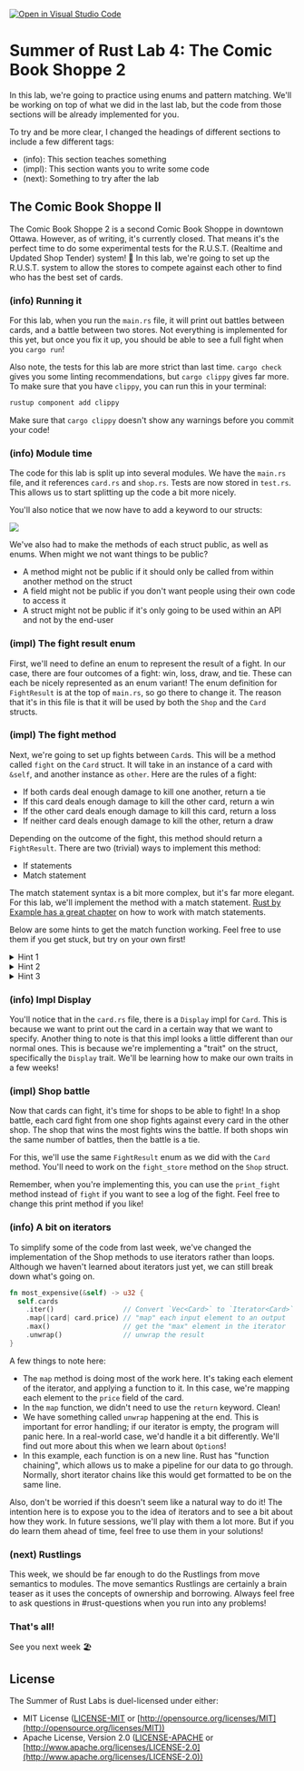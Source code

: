 [![Open in Visual Studio Code](https://classroom.github.com/assets/open-in-vscode-c66648af7eb3fe8bc4f294546bfd86ef473780cde1dea487d3c4ff354943c9ae.svg)](https://classroom.github.com/online_ide?assignment_repo_id=7866494&assignment_repo_type=AssignmentRepo)
# Summer of Rust Lab 4: The Comic Book Shoppe 2

In this lab, we're going to practice using enums and pattern matching. We'll be
working on top of what we did in the last lab, but the code from those sections
will be already implemented for you.

To try and be more clear, I changed the headings of different sections to
include a few different tags:

- (info): This section teaches something
- (impl): This section wants you to write some code
- (next): Something to try after the lab

## The Comic Book Shoppe II

The Comic Book Shoppe 2 is a second Comic Book Shoppe in downtown Ottawa.
However, as of writing, it's currently closed. That means it's the perfect time
to do some experimental tests for the R.U.S.T. (Realtime and Updated Shop
Tender) system! 🎲 In this lab, we're going to set up the R.U.S.T. system to
allow the stores to compete against each other to find who has the best set of
cards.

### (info) Running it

For this lab, when you run the `main.rs` file, it will print out battles between
cards, and a battle between two stores. Not everything is implemented for this
yet, but once you fix it up, you should be able to see a full fight when you
`cargo run`!

Also note, the tests for this lab are more strict than last time. `cargo check`
gives you some linting recommendations, but `cargo clippy` gives far more. To
make sure that you have `clippy`, you can run this in your terminal:

```bash
rustup component add clippy
```

Make sure that `cargo clippy` doesn't show any warnings before you commit your
code!

### (info) Module time

The code for this lab is split up into several modules. We have the `main.rs`
file, and it references `card.rs` and `shop.rs`. Tests are now stored in
`test.rs`. This allows us to start splitting up the code a bit more nicely.

You'll also notice that we now have to add a keyword to our structs:

![](https://cdn.discordapp.com/attachments/968184771102507031/975843006655627294/lab-4-1.png)

We've also had to make the methods of each struct public, as well as enums. When
might we not want things to be public?

- A method might not be public if it should only be called from within another
  method on the struct
- A field might not be public if you don't want people using their own code to
  access it
- A struct might not be public if it's only going to be used within an API and
  not by the end-user

### (impl) The fight result enum

First, we'll need to define an enum to represent the result of a fight. In our
case, there are four outcomes of a fight: win, loss, draw, and tie. These can
each be nicely represented as an enum variant! The enum definition for
`FightResult` is at the top of `main.rs`, so go there to change it. The reason
that it's in this file is that it will be used by both the `Shop` and the `Card`
structs.

### (impl) The fight method

Next, we're going to set up fights between `Card`s. This will be a method called
`fight` on the `Card` struct. It will take in an instance of a card with
`&self`, and another instance as `other`. Here are the rules of a fight:

- If both cards deal enough damage to kill one another, return a tie
- If this card deals enough damage to kill the other card, return a win
- If the other card deals enough damage to kill this card, return a loss
- If neither card deals enough damage to kill the other, return a draw

Depending on the outcome of the fight, this method should return a
`FightResult`. There are two (trivial) ways to implement this method:

- If statements
- Match statement

The match statement syntax is a bit more complex, but it's far more elegant. For
this lab, we'll implement the method with a match statement. [Rust by Example
has a great
chapter](https://doc.rust-lang.org/rust-by-example/flow_control/match.html) on
how to work with match statements.

Below are some hints to get the match function working. Feel free to use them if
you get stuck, but try on your own first!

<details>
<summary>Hint 1</summary>
First, we need something to match on. A tuple would be nice; we could store both states in it. The first state is whether this card deals enough damage to kill the other card, and the second is whether the other card deals enough damage to kill this card. Check out hint 2 if you want to see what that would look like, or give it a try on your own!
</details>

<details>
<summary>Hint 2</summary>
<img src="https://cdn.discordapp.com/attachments/968184771102507031/975829846112493658/match.png">
We can make a tuple that stores booleans to represent the two states. Next, we need to match on that tuple. There are four possible outcomes from two booleans:

- (true, true)
- (true, false)
- (false, true)
- (false, false)

See if you can work these into the match statement! In hint 3, we can see a full
breakdown.
</details>

<details>
<summary>Hint 3</summary>
<img src="https://cdn.discordapp.com/attachments/968184771102507031/975850975371866152/lab-4-2.png">
</details>

### (info) Impl Display

You'll notice that in the `card.rs` file, there is a `Display` impl for `Card`.
This is because we want to print out the card in a certain way that we want to
specify. Another thing to note is that this impl looks a little different than
our normal ones. This is because we're implementing a "trait" on the struct,
specifically the `Display` trait. We'll be learning how to make our own traits
in a few weeks!

### (impl) Shop battle

Now that cards can fight, it's time for shops to be able to fight! In a shop
battle, each card fight from one shop fights against every card in the other
shop. The shop that wins the most fights wins the battle. If both shops win the
same number of battles, then the battle is a tie.

For this, we'll use the same `FightResult` enum as we did with the `Card`
method. You'll need to work on the `fight_store` method on the `Shop` struct.

Remember, when you're implementing this, you can use the `print_fight` method
instead of `fight` if you want to see a log of the fight. Feel free to change
this print method if you like!

### (info) A bit on iterators

To simplify some of the code from last week, we've changed the implementation of
the Shop methods to use iterators rather than loops. Although we haven't learned
about iterators just yet, we can still break down what's going on.

```rust
fn most_expensive(&self) -> u32 {
  self.cards
    .iter()                 // Convert `Vec<Card>` to `Iterator<Card>`
    .map(|card| card.price) // "map" each input element to an output
    .max()                  // get the "max" element in the iterator
    .unwrap()               // unwrap the result
}
```

A few things to note here:

- The `map` method is doing most of the work here. It's taking each element of
  the iterator, and applying a function to it. In this case, we're mapping each
  element to the `price` field of the card.
- In the `map` function, we didn't need to use the `return` keyword. Clean!
- We have something called `unwrap` happening at the end. This is important for
  error handling; if our iterator is empty, the program will panic here. In a
  real-world case, we'd handle it a bit differently. We'll find out more about
  this when we learn about `Option`s!
- In this example, each function is on a new line. Rust has "function chaining",
  which allows us to make a pipeline for our data to go through. Normally, short
  iterator chains like this would get formatted to be on the same line.
  
Also, don't be worried if this doesn't seem like a natural way to do it! The
intention here is to expose you to the idea of iterators and to see a bit about
how they work. In future sessions, we'll play with them a lot more. But if you
do learn them ahead of time, feel free to use them in your solutions!

### (next) Rustlings

This week, we should be far enough to do the Rustlings from move semantics to
modules. The move semantics Rustlings are certainly a brain teaser as it uses
the concepts of ownership and borrowing. Always feel free to ask questions in
#rust-questions when you run into any problems!

### That's all!

See you next week 🏖️

## License

The Summer of Rust Labs is duel-licensed under either:

* MIT License ([LICENSE-MIT](LICENSE-MIT) or [http://opensource.org/licenses/MIT](http://opensource.org/licenses/MIT))
* Apache License, Version 2.0 ([LICENSE-APACHE](LICENSE-APACHE) or [http://www.apache.org/licenses/LICENSE-2.0](http://www.apache.org/licenses/LICENSE-2.0))